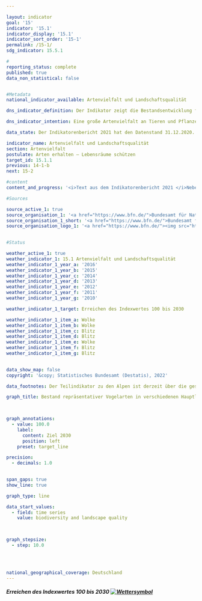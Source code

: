 ```yaml
---

layout: indicator    
goal: '15'    
indicator: '15.1'    
indicator_display: '15.1'    
indicator_sort_order: '15-1'    
permalink: /15-1/    
sdg_indicator: 15.5.1    

#
reporting_status: complete    
published: true    
data_non_statistical: false    


#Metadata    
national_indicator_available: Artenvielfalt und Landschaftsqualität    

dns_indicator_definition: Der Indikator zeigt die Bestandsentwicklung für 51 ausgewählte Vogelarten in Form eines Index.    

dns_indicator_intention: Eine große Artenvielfalt an Tieren und Pflanzen ist eine wesentliche Voraussetzung für einen leistungsfähigen Naturhaushalt und bildet eine wichtige Lebensgrundlage des Menschen. Um die Artenvielfalt und gleichzeitig die Lebensqualität des Menschen zu erhalten, ist das vorläufige Ziel der Bundesregierung ein Indexwert von 100 bis zum Jahr 2030 – ursprünglich sollte dieser Zielwert bereits bis 2015 erreicht werden. Derzeit wird die Höhe dieses Zielwertes im Rahmen eines Forschungsvorhabens überprüft und gegebenenfalls zukünftig auf Basis der neuen Erkenntnisse angepasst.    

data_state: Der Indikatorenbericht 2021 hat den Datenstand 31.12.2020. Die Daten auf der DNS-Online Plattform werden regelmäßig aktualisiert, sodass online aktuellere Daten verfügbar sein können als im Indikatorenbericht 2021 veröffentlicht.    

indicator_name: Artenvielfalt und Landschaftsqualität    
section: Artenvielfalt    
postulate: Arten erhalten – Lebensräume schützen    
target_id: 15.1.1    
previous: 14-1-b    
next: 15-2    

#content     
content_and_progress: '<i>Text aus dem Indikatorenbericht 2021 </i>Neben Vögeln sind auch andere Arten auf eine Landschaft mit intakten, nachhaltig genutzten Lebensräumen angewiesen, sodass der Indikator indirekt auch die Entwicklung zahlreicher weiterer Arten in der Landschaft und die Nachhaltigkeit der Landnutzung abbildet.<br>Der Berechnung des Indikators liegt die Entwicklung der Bestände von 51 Vogelarten zu Grunde, die die wichtigsten Landschafts- und Lebensraumtypen in Deutschland repräsentieren: je zehn Arten für die Teilindikatoren zu Agrarland, zu Siedlungen, zu Binnengewässern, zu Küsten und Meeren sowie elf Arten für Wälder. Aufgrund einer unsicheren Datenlage wird derzeit der Landschaftstyp der Alpen nicht berücksichtigt.<br>Die Bestandsgröße je Art wird jährlich aus den Ergebnissen von Programmen des Vogelmonitorings vom Dachverband Deutscher Avifaunisten (DDA) in Zusammenarbeit mit dem Bundesamt für Naturschutz (BfN) berechnet und in Relation zur Größe des Bestandszielwerts gesetzt. Der Bestandszielwert wurde durch ein Expertengremium für jede Vogelart – ursprünglich für das Jahr 2015 – festgelegt. Die historischen Werte für 1970 und 1975 sind rekonstruiert.<br>Für jeden Teilindikator wird der arithmetische Mittelwert der Zielerreichungsgrade über alle 10 bzw. 11 ausgewählten Vogelarten gebildet. Der Gesamtindikator errechnet sich aus einer gewichteten Summierung der Teilindikatoren. Die Gewichtung bezieht sich dabei auf den Flächenanteil des jeweiligen Hauptlebensraum- bzw. Landschaftstyps an der Fläche Deutschlands. Die Zielwerte für die Teilindikatoren und den Gesamtindikator wurden vorläufig unverändert auf das Zieljahr 2030 übertragen.<br>Der Wert des Indikators für Artenvielfalt und Landschaftsqualität lag im Jahr 1990 deutlich unter den Werten, die für die Jahre 1970 und 1975 rekonstruiert wurden. In den letzten zehn Berichtsjahren (2006 bis 2016) stagnierte der Wert des Indikators und lag im Jahr 2016 bei 70,5&nbsp;% des Zielwerts, verglichen mit 70,2&nbsp;% im Jahr 2006. Bei gleichbleibender Entwicklung wird das Ziel für das Jahr 2030 nicht erreicht werden. <br>Im gleichen Zeitraum haben sich die Teilindikatoren für die einzelnen Lebensraumtypen allerdings unterschiedlich entwickelt. Die Teilindikatoren des Agrarlandes (2016: 60,5&nbsp;% des Zielwertes) sowie der Küsten und Meere (2016: 58,0&nbsp;% des Zielwertes) zeigten in den letzten zehn Berichtsjahren einen Abwärtstrend. Hier betrugen die Werte der Teilindikatoren im Jahr 2006 68,0&nbsp;% des Zielwertes für das Agrarland und 63,2&nbsp;% für die Küsten und Meere. <br>Im Gegensatz dazu haben sich die Teilindikatoren für Wälder, Siedlungen und Binnengewässer in den letzten zehn Berichtsjahren positiv entwickelt. So betrug 2016 der Teilindikator für Wälder 87,5&nbsp;% des Zielwerts im Vergleich zu 78,6&nbsp;% im Jahr 2006. Bei dem Teilindikator Siedlungen stieg der Wert von 65,1&nbsp;% im Jahr 2006 auf 75,5&nbsp;% im Jahr 2016 an. Der Teilindikator Binnengewässer stieg auf 75,0&nbsp;% des Zielwertes im Jahr 2016 an, im Vergleich zu einem Wert von 63,1&nbsp;% im Jahr 2006.'    

#Sources    

source_active_1: true
source_organisation_1: '<a href="https://www.bfn.de/">Bundesamt für Naturschutz</a>'
source_organisation_1_short: '<a href="https://www.bfn.de/">Bundesamt für Naturschutz (BfN)</a>'
source_organisation_logo_1: '<a href="https://www.bfn.de/"><img src="https://g205sdgs.github.io/sdg-indicators/public/logos/bfn.png" alt="Bundesamt für Naturschutz" title=" Klicken Sie hier um zur Homepage der Organisation Bundesamt für Naturschutz zu gelangen." style="height:60px; width:148px; border: transparent"/></a>'
    

#Status    

weather_active_1: true
weather_indicator_1: 15.1 Artenvielfalt und Landschaftsqualität
weather_indicator_1_year_a: '2016'
weather_indicator_1_year_b: '2015'
weather_indicator_1_year_c: '2014'
weather_indicator_1_year_d: '2013'
weather_indicator_1_year_e: '2012'
weather_indicator_1_year_f: '2011'
weather_indicator_1_year_g: '2010'

weather_indicator_1_target: Erreichen des Indexwertes 100 bis 2030

weather_indicator_1_item_a: Wolke
weather_indicator_1_item_b: Wolke
weather_indicator_1_item_c: Blitz
weather_indicator_1_item_d: Blitz
weather_indicator_1_item_e: Wolke
weather_indicator_1_item_f: Blitz
weather_indicator_1_item_g: Blitz
    

data_show_map: false    
copyright: '&copy; Statistisches Bundesamt (Destatis), 2022'    

data_footnotes: Der Teilindikator zu den Alpen ist derzeit über die gesamte Datenreihe ausgesetzt.<br>• Die historischen Werte für 1970 und 1975 sind rekonstruiert.<br>• Die Daten basieren auf einer Sonderauswertung.    

graph_title: Bestand repräsentativer Vogelarten in verschiedenen Hauptlebensraum- und Landschaftstypen    

    

graph_annotations:
  - value: 100.0
    label:
      content: Ziel 2030
      position: left
    preset: target_line    

precision: 
  - decimals: 1.0
        

span_gaps: true    
show_line: true    

graph_type: line    

data_start_values: 
  - field: time series
    value: biodiversity and landscape quality    

    

graph_stepsize: 
  - step: 10.0
        

        

national_geographical_coverage: Deutschland    
---
```



<div>
  <div class="my-header">
    <h5>Erreichen des Indexwertes 100 bis 2030
      <a href="https://www.dnsUpgradeEnvironment.github.io/dns-indicators/status"><img src="https://g205sdgs.github.io/sdg-indicators/public/Wettersymbole/Wolke.png" title="Text will follow soon" alt="Wettersymbol"/>
      </a>
    </h5>
  </div>
  <div class="my-header-note">
  </div>
</div>